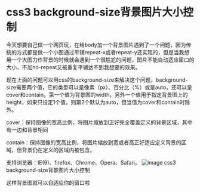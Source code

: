 # css3 background-size背景图片大小控制

今天想要自己做一个网页玩，在给body加一个背景图片遇到了一个问题，因为传统的方式都是做一个小图通过平铺repeat-x或者repeat-y还实现的，但是当我想用一个大图力作背景的时候就会遇到一个很尴尬的问题，图片不能自动适应窗口的大小，不加no-repeat又被重复平铺达不到我想要的效果。

现在上面的问题可以用css的background-size来解决这个问题，background-size需要两个值，它的类型可以是像素（px）、百分比（%）或是auto，还可以是cover和contain。第一个值为背景图的width，另外一个值用于指定背景图上的height，如果只设定1个值，则第2个默认为auto，但当值为cover和contain时除外。

cover：保持图像的宽高比例，将图片缩放到正好完全覆盖定义的背景区域，其中有一边和背景相同

contain：保持图像的宽高比例，将图片缩放到宽或者高正好适应定义背景的区域，但背景仍在定义的区域内被包含。

支持浏览器：IE(9)、firefox、Chrome、Opera、Safari。
![image](http://img.bimg.126.net/photo/2m2zzrzNXx-m_JoJOd8z-A==/4843621399254005423.jpg)
css3 background-size背景图片大小控制

这样背景图就可以自适应你的窗口啦